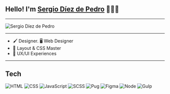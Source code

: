 ## Hello! I'm [Sergio Díez de Pedro](https://sdp-curriculo.netlify.app/) 🧔🏻‍♂️

-----

![Sergio Díez de Pedro](https://i.postimg.cc/QMZWNwyJ/hero.jpg)

----

- 🖌️ Designer. 🖥️ Web Designer
- 📐 Layout & CSS Master
- 📝 UX/UI Experiences

----
## Tech
![HTML](https://img.shields.io/badge/HTML-black?style=for-the-badge&logo=html5) ![CSS](https://img.shields.io/badge/CSS-black?style=for-the-badge&logo=css3) ![JavaScript](https://img.shields.io/badge/JavaScript-black?style=for-the-badge&logo=javascript) ![SCSS](https://img.shields.io/badge/SCSS-black?style=for-the-badge&logo=sass) ![Pug](https://img.shields.io/badge/PUG-black?style=for-the-badge&logo=pug) ![Figma](https://img.shields.io/badge/FIGMA-black?style=for-the-badge&logo=figma) ![Node](https://img.shields.io/badge/NODE-black?style=for-the-badge&logo=nodedotjs) ![Gulp](https://img.shields.io/badge/GULP-black?style=for-the-badge&logo=gulp)
